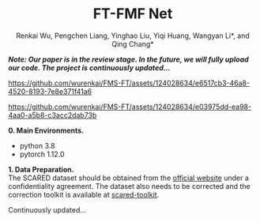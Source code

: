 <div id="top" align="center">

# FT-FMF Net
  
  Renkai Wu, Pengchen Liang, Yinghao Liu, Yiqi Huang, Wangyan Li*, and Qing Chang* </br>

</div>


***Note: Our paper is in the review stage. In the future, we will fully upload our code. The project is continuously updated...***

https://github.com/wurenkai/FMS-FT/assets/124028634/e6517cb3-46a8-4520-8193-7e8e371f41a6

https://github.com/wurenkai/FMS-FT/assets/124028634/e03975dd-ea98-4aa0-a5b8-c3acc2dab73b

**0. Main Environments.**
- python 3.8
- pytorch 1.12.0

**1. Data Preparation.** </br>
The SCARED dataset should be obtained from the [official website](https://endovissub2019-scared.grand-challenge.org) under a confidentiality agreement. The dataset also needs to be corrected and the correction toolkit is available at [scared-toolkit](https://github.com/dimitrisPs/scared_toolkit).

Continuously updated...
